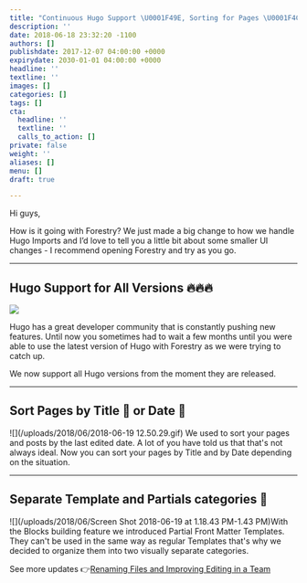 ```yaml
---
title: "Continuous Hugo Support \U0001F49E, Sorting for Pages \U0001F4C4and more"
description: ''
date: 2018-06-18 23:32:20 -1100
authors: []
publishdate: 2017-12-07 04:00:00 +0000
expirydate: 2030-01-01 04:00:00 +0000
headline: ''
textline: ''
images: []
categories: []
tags: []
cta:
  headline: ''
  textline: ''
  calls_to_action: []
private: false
weight: ''
aliases: []
menu: []
draft: true

---
```

Hi guys,

How is it going with Forestry? We just made a big change to how we handle Hugo Imports and I’d love to tell you a little bit about some smaller UI changes - I recommend opening Forestry and try as you go.

---

## Hugo Support for All Versions 🔥🔥🔥

![](/uploads/2018/06/hugo-1)

Hugo has a great developer community that is constantly pushing new features. Until now you sometimes had to wait a few months until you were able to use the latest version of Hugo with Forestry as we were trying to catch up.

We now support all Hugo versions from the moment they are released.

---

## Sort Pages by Title 📝 or Date 📅

![](/uploads/2018/06/2018-06-19 12.50.29.gif) We used to sort your pages and posts by the last edited date. A lot of you have told us that that's not always ideal. Now you can sort your pages by Title and by Date depending on the situation.

---

## Separate Template and Partials categories 👀

![](/uploads/2018/06/Screen Shot 2018-06-19 at 1.18.43 PM-1.43 PM)With the Blocks building feature we introduced Partial Front Matter Templates. They can't be used in the same way as regular Templates that's why we decided to organize them into two visually separate categories.

See more updates 👉[Renaming Files and Improving Editing in a Team](/blog/renaming-files-and-improving-team-editing/)